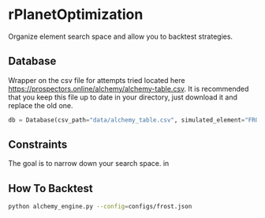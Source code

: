 # rPlanetOptimization

Organize element search space and allow you to backtest strategies.

## Database
Wrapper on the csv file for attempts tried located here https://prospectors.online/alchemy/alchemy-table.csv. It is recommended that you keep this file up to date in your directory, just download it and replace the old one.
```python
db = Database(csv_path="data/alchemy_table.csv", simulated_element="FROST"
```

## Constraints

The goal is to narrow down your search space. in

## How To Backtest

```bash
python alchemy_engine.py --config=configs/frost.json
```
